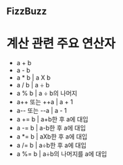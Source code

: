 ## FizzBuzz

# 계산 관련 주요 연산자

- a + b
- a - b
- a * b   |   a X b
- a / b   |   a ÷ b
- a % b   |   a ÷ b의 나머지
- a++ 또는 ++a   |   a + 1
- a-- 또는 --a   |   a - 1
- a += b  |   a+b한 후 a에 대입
- a -= b  |   a-b한 후 a에 대입
- a *= b  |   aXb한 후 a에 대입
- a /= b  |   a÷b한 후 a에 대입
- a %= b  |   a÷b의 나머지를 a에 대입